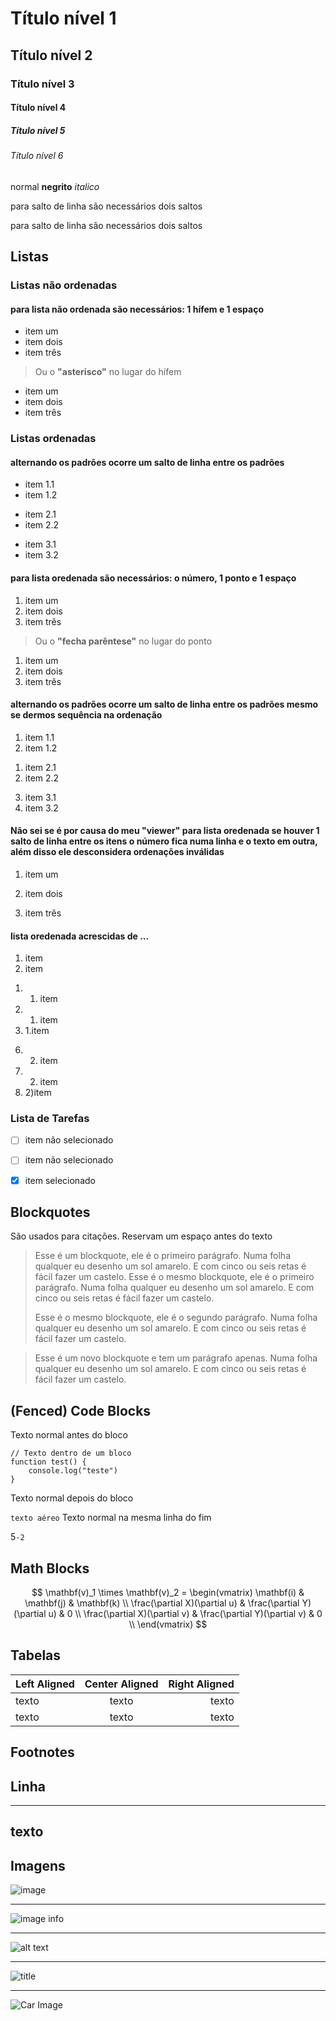# Título nível 1
## Título nível 2
### Título nível 3
#### Título nível 4
##### Título nível 5
###### Título nível 6

normal
**negrito**
_italico_

para salto de linha
são necessários dois saltos

para salto de linha
são necessários dois saltos

## Listas
### Listas não ordenadas
#### para lista não ordenada são necessários: 1 hífem e 1 espaço
- item um
- item dois
- item três

> Ou o **"asterisco"** no lugar do hífem

* item um
* item dois
* item três

### Listas ordenadas
#### alternando os padrões ocorre um salto de linha entre os padrões
- item 1.1
- item 1.2
* item 2.1
* item 2.2
- item 3.1
- item 3.2

#### para lista oredenada são necessários: o número, 1 ponto e 1 espaço
1. item um
2. item dois
1. item três 
> Ou o **"fecha parêntese"** no lugar do ponto
1) item um
2) item dois
1) item três 

#### alternando os padrões ocorre um salto de linha entre os padrões mesmo se dermos sequência na ordenação
1. item 1.1
2. item 1.2
1) item 2.1
2) item 2.2
3. item 3.1
4. item 3.2

#### Não sei se é por causa do meu "viewer" para lista oredenada se houver 1 salto de linha entre os itens o número fica numa linha e o texto em outra, além disso ele desconsidera ordenações inválidas
1. item um
2. item dois

1. item três

#### lista oredenada acrescidas de ... 

1. item
2. item

1) 1) item
2) 1. item
3) 1.item

6. 2) item
7. 2. item
7. 2)item

### Lista de Tarefas

- [ ] item não selecionado
- [ ] item não selecionado
- [x] item selecionado



## Blockquotes 
São usados para citações. Reservam um espaço antes do texto
> Esse é um blockquote, ele é o primeiro parágrafo. Numa folha qualquer eu desenho um sol amarelo. E com cinco ou seis retas é fácil fazer um castelo.
> Esse é o mesmo blockquote, ele é o primeiro parágrafo. Numa folha qualquer eu desenho um sol amarelo. E com cinco ou seis retas é fácil fazer um castelo.
>
> Esse é o mesmo blockquote, ele é o segundo parágrafo. Numa folha qualquer eu desenho um sol amarelo. E com cinco ou seis retas é fácil fazer um castelo.

> Esse é um novo blockquote e tem um parágrafo apenas. Numa folha qualquer eu desenho um sol amarelo. E com cinco ou seis retas é fácil fazer um castelo.


## (Fenced) Code Blocks
Texto normal antes do bloco
``` Texto omitido na mesma linha do início
// Texto dentro de um bloco
function test() {
	console.log("teste")
}
```
Texto normal depois do bloco

``` texto aéreo ``` Texto normal na mesma linha do fim

5```-2```


## Math Blocks

$$
\mathbf(v)_1 \times \mathbf(v)_2 = \begin(vmatrix)
\mathbf(i) & \mathbf(j) & \mathbf(k) \\
\frac(\partial X)(\partial u) & \frac(\partial Y)(\partial u) & 0 \\
\frac(\partial X)(\partial v) & \frac(\partial Y)(\partial v) & 0 \\
\end(vmatrix)
$$

## Tabelas

| Left Aligned | Center Aligned | Right Aligned |
| :----------- | :------------: | ------------: |
| texto        | texto          | texto         |
| texto        | texto          | texto         |



## Footnotes

[^footnote]: Here is the *text* of the **footnote**

## Linha

---
texto
---

## Imagens

![image](file://Images/strogonoff-de-frango.jpg)

---

![image info](file://Images/strogonoff-de-frango.jpg "Texto")

---

![alt text](file://Images/strogonoff-de-frango.jpg "Title")

---

![title](file://Images/strogonoff-de-frango.jpg "Title")

---

![Car Image](file://Images/strogonoff-de-frango.jpg "Title")













